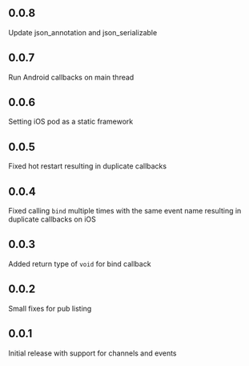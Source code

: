 ## 0.0.8

Update json_annotation and json_serializable

## 0.0.7

Run Android callbacks on main thread

## 0.0.6

Setting iOS pod as a static framework

## 0.0.5

Fixed hot restart resulting in duplicate callbacks

## 0.0.4

Fixed calling `bind` multiple times with the same event name resulting in duplicate callbacks on iOS

## 0.0.3

Added return type of `void` for bind callback

## 0.0.2

Small fixes for pub listing

## 0.0.1

Initial release with support for channels and events
